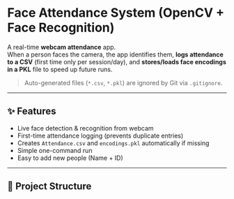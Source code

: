 # Face Attendance System (OpenCV + Face Recognition)

A real-time **webcam attendance** app.  
When a person faces the camera, the app identifies them, **logs attendance to a CSV** (first time only per session/day), and **stores/loads face encodings in a PKL** file to speed up future runs.

> Auto-generated files (`*.csv`, `*.pkl`) are ignored by Git via `.gitignore`.

---

## ✨ Features
- Live face detection & recognition from webcam
- First-time attendance logging (prevents duplicate entries)
- Creates `Attendance.csv` and `encodings.pkl` automatically if missing
- Simple one-command run
- Easy to add new people (Name + ID)

---

## 📁 Project Structure
